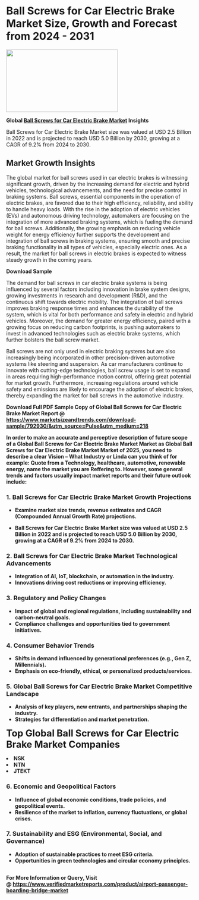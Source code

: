 <H1>Ball Screws for Car Electric Brake Market Size, Growth and Forecast from 2024 - 2031</H1><img class="aligncenter size-medium wp-image-584254" src="https://thirdeyenews.in/wp-content/uploads/2024/09/Global-Market-Research-300x168.jpeg" alt="" width="300" height="168" /><p><strong>Global&nbsp;<a href="https://www.marketsizeandtrends.com/download-sample/792930/&amp;utm_source=Pulse&amp;utm_medium=218">Ball Screws for Car Electric Brake Market</a> Insights</strong></p><p>Ball Screws for Car Electric Brake Market size was valued at USD 2.5 Billion in 2022 and is projected to reach USD 5.0 Billion by 2030, growing at a CAGR of 9.2% from 2024 to 2030.</p><p><h2>Market Growth Insights</h2> <p>The global market for ball screws used in car electric brakes is witnessing significant growth, driven by the increasing demand for electric and hybrid vehicles, technological advancements, and the need for precise control in braking systems. Ball screws, essential components in the operation of electric brakes, are favored due to their high efficiency, reliability, and ability to handle heavy loads. With the rise in the adoption of electric vehicles (EVs) and autonomous driving technology, automakers are focusing on the integration of more advanced braking systems, which is fueling the demand for ball screws. Additionally, the growing emphasis on reducing vehicle weight for energy efficiency further supports the development and integration of ball screws in braking systems, ensuring smooth and precise braking functionality in all types of vehicles, especially electric ones. As a result, the market for ball screws in electric brakes is expected to witness steady growth in the coming years.</p> <p><strong>Download Sample</strong></p> <p>The demand for ball screws in car electric brake systems is being influenced by several factors including innovation in brake system designs, growing investments in research and development (R&D), and the continuous shift towards electric mobility. The integration of ball screws improves braking response times and enhances the durability of the system, which is vital for both performance and safety in electric and hybrid vehicles. Moreover, the demand for greater energy efficiency, paired with a growing focus on reducing carbon footprints, is pushing automakers to invest in advanced technologies such as electric brake systems, which further bolsters the ball screw market.</p> <p>Ball screws are not only used in electric braking systems but are also increasingly being incorporated in other precision-driven automotive systems like steering and suspension. As car manufacturers continue to innovate with cutting-edge technologies, ball screw usage is set to expand in areas requiring high-performance motion control, offering great potential for market growth. Furthermore, increasing regulations around vehicle safety and emissions are likely to encourage the adoption of electric brakes, thereby expanding the market for ball screws in the automotive industry.</p> <p><strong></p><p><span class=""><strong>Download Full PDF Sample Copy of Global Ball Screws for Car Electric Brake Market Report</strong> @ <a href="https://www.marketsizeandtrends.com/download-sample/792930/&amp;utm_source=Pulse&amp;utm_medium=218" target="_blank">https://www.marketsizeandtrends.com/download-sample/792930/&amp;utm_source=Pulse&amp;utm_medium=218</a></span></p><p>In order to make an accurate and perceptive description of future scope of a Global&nbsp;Ball Screws for Car Electric Brake Market Market as Global&nbsp;Ball Screws for Car Electric Brake Market Market of 2025, you need to describe a clear Vision &ndash; What Industry or Linda can you think of for example: Quote from a Technology, healthcare, automotive, renewable energy, name the market you are Reffering to. However, some general trends and factors usually impact market reports and their future outlook include:</p><h3>1.&nbsp;<strong>Ball Screws for Car Electric Brake Market Growth Projections</strong></h3><ul><li>Examine market size trends, revenue estimates and CAGR (Compounded Annual Growth Rate) projections.</li><li><p>Ball Screws for Car Electric Brake Market size was valued at USD 2.5 Billion in 2022 and is projected to reach USD 5.0 Billion by 2030, growing at a CAGR of 9.2% from 2024 to 2030.</p></li></ul><h3>2.&nbsp;<strong>Ball Screws for Car Electric Brake Market Technological Advancements</strong></h3><ul><li>Integration of AI, IoT, blockchain, or automation in the industry.</li><li>Innovations driving cost reductions or improving efficiency.</li></ul><h3>3.&nbsp;<strong>Regulatory and Policy Changes</strong></h3><ul><li>Impact of global and regional regulations, including sustainability and carbon-neutral goals.</li><li>Compliance challenges and opportunities tied to government initiatives.</li></ul><h3>4.&nbsp;<strong>Consumer Behavior Trends</strong></h3><ul><li>Shifts in demand influenced by generational preferences (e.g., Gen Z, Millennials).</li><li>Emphasis on eco-friendly, ethical, or personalized products/services.</li></ul><h3>5.&nbsp;<strong>Global Ball Screws for Car Electric Brake Market Competitive Landscape</strong></h3><ul><li>Analysis of key players, new entrants, and partnerships shaping the industry.</li><li>Strategies for differentiation and market penetration.</li></ul><p data-pm-slice="1 1 []"><span style="color: inherit; font-family: inherit; font-size: 25px;">Top Global Ball Screws for Car Electric Brake Market Companies</span></p><div class="" data-test-id=""><p><li>NSK</li><li> NTN</li><li> JTEKT</li></p></div><h3>6.&nbsp;<strong>Economic and Geopolitical Factors</strong></h3><ul><li>Influence of global economic conditions, trade policies, and geopolitical events.</li><li>Resilience of the market to inflation, currency fluctuations, or global crises.</li></ul><h3>7.&nbsp;<strong>Sustainability and ESG (Environmental, Social, and Governance)</strong></h3><ul><li>Adoption of sustainable practices to meet ESG criteria.</li><li>Opportunities in green technologies and circular economy principles.</li></ul><h2><strong style="font-size: 14px;">For More Information or Query, Visit @&nbsp;</strong><a style="background-color: #ffffff; font-size: 14px;" href="https://www.marketsizeandtrends.com/report/ball-screws-for-car-electric-brake-market/" target="_blank">https://www.verifiedmarketreports.com/product/airport-passenger-boarding-bridge-market</a></h2>
